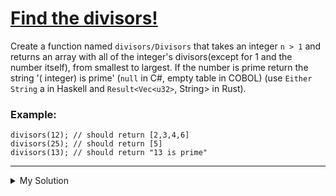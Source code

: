 # [Find the divisors!](https://www.codewars.com/kata/544aed4c4a30184e960010f4/)

Create a function named `divisors/Divisors` that takes an integer `n > 1` and returns an array with all of the integer's
divisors(except for 1 and the number itself), from smallest to largest. If the number is prime return the string '(
integer) is prime' (`null` in C#, empty table in COBOL) (use `Either String` a in Haskell and `Result<Vec<u32>`, String>
in Rust).

### Example:

```
divisors(12); // should return [2,3,4,6]
divisors(25); // should return [5]
divisors(13); // should return "13 is prime"
```

---

<details><summary>My Solution</summary>

```js
function divisors(integer) {
  const result = []

  for (let i = 2; i < integer; i++) {
    if (integer % i === 0) result.push(i)
  }

  return result.length === 0 ? `${integer} is prime` : result
}
```

</details>
